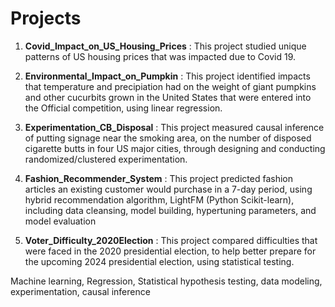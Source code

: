 
# Projects



1. **Covid_Impact_on_US_Housing_Prices** : This project studied unique patterns of US housing prices that was impacted due to Covid 19.

2. **Environmental_Impact_on_Pumpkin** : This project identified impacts that temperature and precipiation had on the weight of giant pumpkins and other cucurbits grown in the United States that were entered into the Official competition, using linear regression.

3. **Experimentation_CB_Disposal** : This project measured causal inference of putting signage near the smoking area, on the number of
disposed cigarette butts in four US major cities, through designing and conducting randomized/clustered  experimentation.

4. **Fashion_Recommender_System** : This project predicted fashion articles an existing customer would purchase in a 7-day period, using hybrid recommendation algorithm, LightFM (Python Scikit-learn), including data cleansing, model building, hypertuning parameters, and model evaluation

5. **Voter_Difficulty_2020Election** : This project compared difficulties that were faced in the 2020 presidential election, to help better prepare for the upcoming 2024 presidential election, using statistical testing.




Machine learning, Regression, Statistical hypothesis testing, data modeling, experimentation, causal inference


